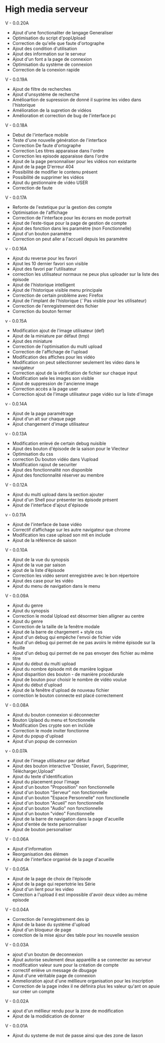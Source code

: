 # High media serveur

V - 0.0.20A

- Ajout d'une fonctionaliter de langage Generaliser
- Optimisation du script d'popUpload
- Correction de qu'elle que faute d'ortographe
- Ajout des condition d'utilisation
- Ajout des information sur le serveur
- Ajout d'un font a la page de connexion
- Optimisation du système de connexion
- Correction de la conexion rapide


V - 0.0.19A

- Ajout de filtre de recherches
- Ajout d'unsystéme de recherche
- Amélioartion de supression de donné il suprime les video dans l'historique
- Amélioration de la supretion de vidéos
- Amélioration et correction de bug de l'interface pc

V - 0.0.18A

- Debut de l'interface mobile
- Teste d'une nouvelle génération de l'interface
- Correction De faute d'ortographe
- Correction Les titres apparaisse dans l'ordre
- Correction les episode apparaisse dans l'ordre
- Ajout de la page personnaliser pour les vidéos non existante
- Ajout de la page D'erreur 404
- Possibilité de modifier le contenu présent
- Possibilité de supprimer les vidéos
- Ajout du gestionnaire de vidéo USER
- Correction de faute


V - 0.0.17A

- Refonte de l'estetique pur la gestion des compte
- Optimisation de l'affichage
- Correction de l'interface pour les écrans en mode portrait
- Ajout de l’este-tique pour la page de gestion de compte
- Ajout des fonction dans les paramètre (non Fonctionnelle)
- Ajout d'un bouton paramètre
- Correction on peut aller a l'accueil depuis les paramètre


v - 0.0.16A

- Ajout du reverse pour les favori
- Ajout les 10 dernier favori son visible
- Ajout des favori par l'utilisateur
- correction les utilisateur normaux ne peux plus uploader sur la liste des épisode
- Ajout de l'historique intelligent
- Ajout de l'historique visible menu principale
- Correction de certain problème avec Firefox
- Ajout de l'implant de l'historique (¨Pas visible pour les utilisateur)
- Correction de l'enregistrement des fichier
- Correction du bouton fermer

v - 0.0.15A

- Modification ajout de l'image utilisateur (def)
- Ajout de la miniature par défaut (tmp)
- Ajout des miniature
- Correction de l'optimisation du multi upload
- Correction de l'affichage de l'upload
- Modification des affiches pour les vidéo
- Modification on peut sélectionner seulement les video dans le navigateur
- Correction ajout de la vérification de fichier sur chaque input
- Modification sele les images son visible
- Ajout de suppression de l'ancienne image
- Correction accès a la page user
- Correction ajout de l'image utilisateur page vidéo sur la liste d'image

v - 0.0.14A

- Ajout de la page paramétrage
- Ajout d'un alt sur chaque page
- Ajout changement d'image utilisateur

v - 0.0.13A

- Modification enlevé de certain debug nuisible
- Ajout des bouton d'épisode de la saison pour le Vlecteur
- Optimisation du css
- correction Du bouton vidéo dans Vupload
- Modification rajout de securiter
- Ajout des fonctionnalité non disponible
- Ajout des fonctionnalité réserver au membre

V - 0.0.12A

- Ajout du multi upload dans la section ajouter
- Ajout d'un Shell pour présenter les épisode présent
- Ajout de l'interface d'ajout d'épisode


v - 0.0.11A

- Ajout de l'interface de base vidéo
- Correctif d’affichage sur les autre navigateur que chrome
- Modification les case upload son mit en include
- Ajout de la référence de saison

V - 0.0.10A

- Ajout de la vue du synopsis
- Ajout de la vue par saison
- ajout de la liste d’épisode
- Correction les vidéo seront enregistrée avec le bon répertoire
- Ajout des case pour les vidéo
- Ajout du menu de navigation dans le menu

V - 0.0.09A

- Ajout du genre
- Ajout du synopsis
- Correction le modal Upload est désormer bien alligner au centre
- Ajout du genre
- Correction de la taille de la fenêtre modale
- Ajout de la barre de chargement + style css
- Ajout d'un debug qui empêche l'envoi de fichier vide
- Ajout d'un debug qui permet de ne pas avoirs le même épisode sur la feuille
- Ajout d'un debug qui permet de ne pas envoyer des fichier au même titre
- Ajout du début du multi upload
- Ajout du nombre épisode mit de manière logique
- Ajout disparition des bouton - de manière procédurale
- Ajout de bouton pour choisir le nombre de vidéo voulue
- Ajout du début d'upload
- Ajout de la fenêtre d'upload de nouveau fichier
- correction le bouton connecte est placé correctement

V - 0.0.08A

- Ajout du bouton connexion si déconnecter
- Bouton Uplaod du menu et fonctionnelle
- Modification Des crypte son en inclûde
- Correction le mode inviter fonctionne
- Ajout du popup d'upload
- Ajout d'un popup de connexion 

v - 0.0.07A

- Ajout de l'image utilisateur par défaut
- Ajout des bouton interactive "Dossier, Favori, Supprimer, Télécharger,Upload"
- Ajout du texte d'identification
- Ajout du placement pour l'image
- Ajout d'un bouton "Proposition"	non fonctionnelle
- Ajout d'un bouton "Serveur"	non fonctionnelle
- Ajout d'un bouton "Espace Personnelle"	non fonctionelle
- Ajout d'un bouton "Acueil"	non fonctionnelle
- Ajout d'un bouton "Audio"	non fonctionnelle
- Ajout d'un bouton "video"	Fonctionnelle
- Ajout de la barre de navigation dans la page d'acueille
- Ajout d'entée de texte personnaliser
- Ajout de bouton personaliser

V - 0.0.06A

- Ajout d'information
- Reorganisation des élémen
- Ajout de l'interface organisé de la page d'acueille

V - 0.0.05A

- Ajout de la page de choix de l'épisode
- Ajout de la page qui repertotrie les Série
- Ajout d'un lient pour les video
- Corection a l'upload il est impossible d'avoir deux video au même episode


V - 0.0.04A

- Correction de l'enregistrement des ip
- Ajout de la base du systéme d'upload
- Ajout d'un bloqueur de page
- corection de la mise ajour des table pour les nouvelle session

V - 0.0.03A

- ajout d'un bouton de deconnexion
- Ajout autorise seulement deux apparéille a se connecter au serveur
- modification valeur sure pour la création de compte
- correctif enléve un message de dbugage
- Ajout d'une véritable page de connexion
- Ammelioration ajout d'une méllieure organisation pour les inscription
- Correction de la page index il ne définira plus les valeur qu'ant on apuie sur créer un compte

V - 0.0.02A

- ajout d'un méllieur rendu pour la zone de modification
- Ajout de la modidication de donner

V - 0.0.01A

- Ajout du systeme de mot de passe ainsi que des zone de liason